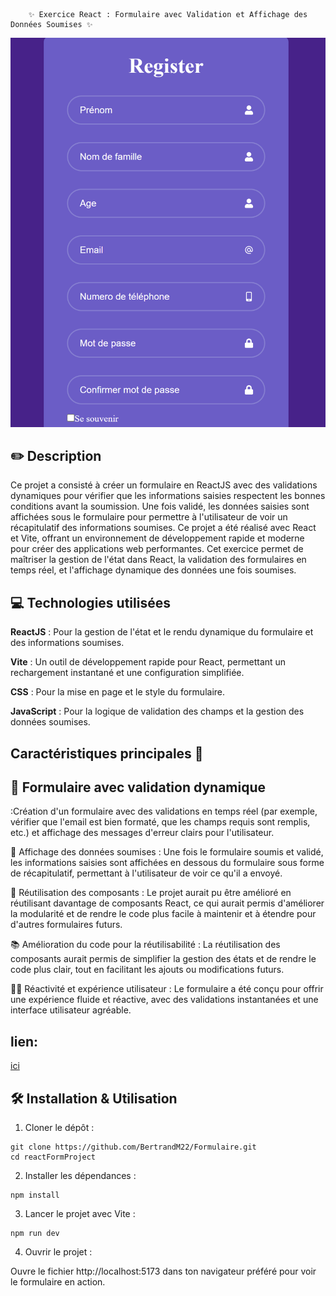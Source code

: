         ✨ Exercice React : Formulaire avec Validation et Affichage des Données Soumises ✨

![preview](assets/preview.png)

## ✏️ Description
Ce projet a consisté à créer un formulaire en ReactJS avec des validations dynamiques pour vérifier que les informations saisies respectent les bonnes conditions avant la soumission. Une fois validé, les données saisies sont affichées sous le formulaire pour permettre à l'utilisateur de voir un récapitulatif des informations soumises. Ce projet a été réalisé avec React et Vite, offrant un environnement de développement rapide et moderne pour créer des applications web performantes. Cet exercice permet de maîtriser la gestion de l'état dans React, la validation des formulaires en temps réel, et l'affichage dynamique des données une fois soumises.

## 💻 Technologies utilisées
**ReactJS** : Pour la gestion de l'état et le rendu dynamique du formulaire et des informations soumises.

**Vite** : Un outil de développement rapide pour React, permettant un rechargement instantané et une configuration simplifiée.

**CSS** : Pour la mise en page et le style du formulaire.

**JavaScript** : Pour la logique de validation des champs et la gestion des données soumises.

## Caractéristiques principales 🚀

## 🎯 Formulaire avec validation dynamique 

:Création d'un formulaire avec des validations en temps réel (par exemple, vérifier que l'email est bien formaté, que les champs requis sont remplis, etc.) et affichage des messages d'erreur clairs pour l'utilisateur.

🎨 Affichage des données soumises :
Une fois le formulaire soumis et validé, les informations saisies sont affichées en dessous du formulaire sous forme de récapitulatif, permettant à l'utilisateur de voir ce qu'il a envoyé.

🔄 Réutilisation des composants :
Le projet aurait pu être amélioré en réutilisant davantage de composants React, ce qui aurait permis d'améliorer la modularité et de rendre le code plus facile à maintenir et à étendre pour d'autres formulaires futurs.

📚 Amélioration du code pour la réutilisabilité :
La réutilisation des composants aurait permis de simplifier la gestion des états et de rendre le code plus clair, tout en facilitant les ajouts ou modifications futurs.

🧑‍🏫 Réactivité et expérience utilisateur :
Le formulaire a été conçu pour offrir une expérience fluide et réactive, avec des validations instantanées et une interface utilisateur agréable.
## lien:
[ici](https://formulaire-gilt.vercel.app/)
## 🛠️ Installation & Utilisation
1. Cloner le dépôt :

```
git clone https://github.com/BertrandM22/Formulaire.git
cd reactFormProject
```
2. Installer les dépendances :
```
npm install
```
3. Lancer le projet avec Vite :
```
npm run dev
```

4. Ouvrir le projet :
   
Ouvre le fichier http://localhost:5173 dans ton navigateur préféré pour voir le formulaire en action.
